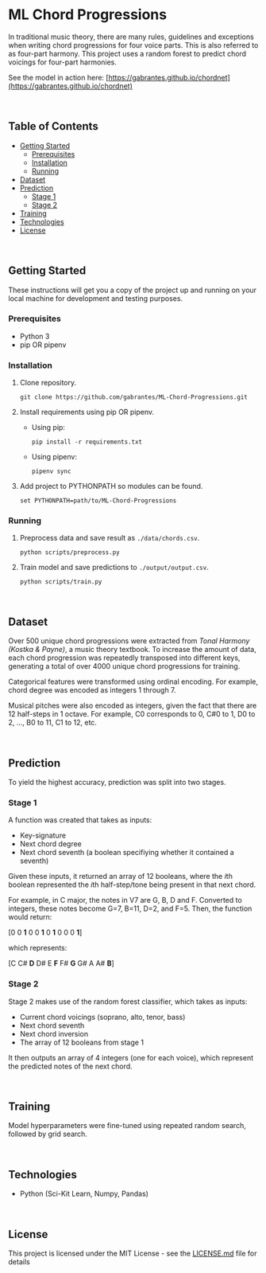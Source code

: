 # ML Chord Progressions

In traditional music theory, there are many rules, guidelines and exceptions when writing chord progressions for four voice parts. This is also referred to as four-part harmony. This project uses a random forest to predict chord voicings for four-part harmonies.

See the model in action here: [https://gabrantes.github.io/chordnet](https://gabrantes.github.io/chordnet)

&nbsp;

## Table of Contents

* [Getting Started](#getting-started)
   * [Prerequisites](#prerequisites)
   * [Installation](#installation)
   * [Running](#running)
* [Dataset](#dataset)
* [Prediction](#prediction)
   * [Stage 1](#stage-1)
   * [Stage 2](#stage-2)
* [Training](#training)
* [Technologies](#technologies)
* [License](#license)

&nbsp;

## Getting Started

These instructions will get you a copy of the project up and running on your local machine for development and testing purposes.

### Prerequisites

* Python 3
* pip OR pipenv

### Installation

1. Clone repository.

	 ```
   git clone https://github.com/gabrantes/ML-Chord-Progressions.git
   ``` 
  
2. Install requirements using pip OR pipenv.

   - Using pip:  
     ```
     pip install -r requirements.txt
     ```    
    
   - Using pipenv:  
     ```
     pipenv sync  
     ```
    
3. Add project to PYTHONPATH so modules can be found.

   ```
   set PYTHONPATH=path/to/ML-Chord-Progressions
   ```

### Running

1. Preprocess data and save result as `./data/chords.csv`.
   ```
   python scripts/preprocess.py
   ```
   
2. Train model and save predictions to `./output/output.csv`.
   ```
   python scripts/train.py
   ```

&nbsp;


## Dataset

Over 500 unique chord progressions were extracted from *Tonal Harmony (Kostka & Payne)*, a music theory textbook. To increase the amount of data, each chord progression was repeatedly transposed into different keys, generating a total of over 4000 unique chord progressions for training.

Categorical features were transformed using ordinal encoding. For example, chord degree was encoded as integers 1 through 7.

Musical pitches were also encoded as integers, given the fact that there are 12 half-steps in 1 octave. For example, C0 corresponds to 0, C#0 to 1, D0 to 2, ..., B0 to 11, C1 to 12, etc.

&nbsp;

## Prediction

To yield the highest accuracy, prediction was split into two stages.

### Stage 1

A function was created that takes as inputs:
* Key-signature
* Next chord degree
* Next chord seventh (a boolean specifiying whether it contained a seventh)

Given these inputs, it returned an array of 12 booleans, where the *i*th boolean represented the *i*th half-step/tone being present in that next chord.

For example, in C major, the notes in V7 are G, B, D and F. Converted to integers, these notes become G=7, B=11, D=2, and F=5. Then, the function would return:

[0 0 **1** 0 0 **1** 0 **1** 0 0 0 **1**]

which represents:

[C C# **D** D# E **F** F# **G** G# A A# **B**]

### Stage 2

Stage 2 makes use of the random forest classifier, which takes as inputs:
* Current chord voicings (soprano, alto, tenor, bass)
* Next chord seventh
* Next chord inversion
* The array of 12 booleans from stage 1

It then outputs an array of 4 integers (one for each voice), which represent the predicted notes of the next chord.

&nbsp;

## Training

Model hyperparameters were fine-tuned using repeated random search, followed by grid search.

&nbsp;

## Technologies

* Python (Sci-Kit Learn, Numpy, Pandas)

&nbsp;

## License

This project is licensed under the MIT License - see the [LICENSE.md](LICENSE) file for details
